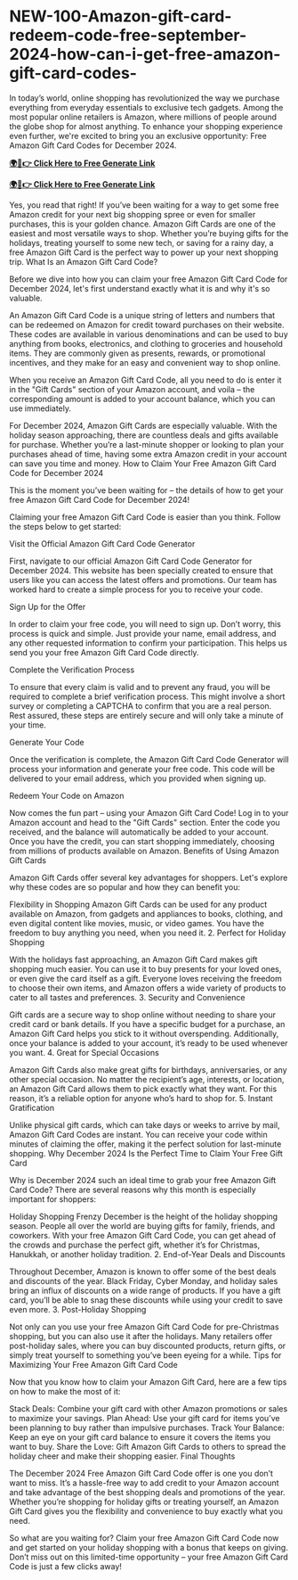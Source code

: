 # NEW-100-Amazon-gift-card-redeem-code-free-september-2024-how-can-i-get-free-amazon-gift-card-codes-
In today’s world, online shopping has revolutionized the way we purchase everything from everyday essentials to exclusive tech gadgets. Among the most popular online retailers is Amazon, where millions of people around the globe shop for almost anything. To enhance your shopping experience even further, we're excited to bring you an exclusive opportunity: Free Amazon Gift Card Codes for December 2024.

**[🌍📱👉 Click Here to Free Generate Link](https://usapre.xyz)**

**[🌍📱👉 Click Here to Free Generate Link](https://usapre.xyz)**

Yes, you read that right! If you’ve been waiting for a way to get some free Amazon credit for your next big shopping spree or even for smaller purchases, this is your golden chance. Amazon Gift Cards are one of the easiest and most versatile ways to shop. Whether you’re buying gifts for the holidays, treating yourself to some new tech, or saving for a rainy day, a free Amazon Gift Card is the perfect way to power up your next shopping trip. What Is an Amazon Gift Card Code?

Before we dive into how you can claim your free Amazon Gift Card Code for December 2024, let's first understand exactly what it is and why it's so valuable.

An Amazon Gift Card Code is a unique string of letters and numbers that can be redeemed on Amazon for credit toward purchases on their website. These codes are available in various denominations and can be used to buy anything from books, electronics, and clothing to groceries and household items. They are commonly given as presents, rewards, or promotional incentives, and they make for an easy and convenient way to shop online.

When you receive an Amazon Gift Card Code, all you need to do is enter it in the "Gift Cards" section of your Amazon account, and voila – the corresponding amount is added to your account balance, which you can use immediately.

For December 2024, Amazon Gift Cards are especially valuable. With the holiday season approaching, there are countless deals and gifts available for purchase. Whether you’re a last-minute shopper or looking to plan your purchases ahead of time, having some extra Amazon credit in your account can save you time and money. How to Claim Your Free Amazon Gift Card Code for December 2024

This is the moment you’ve been waiting for – the details of how to get your free Amazon Gift Card Code for December 2024!

Claiming your free Amazon Gift Card Code is easier than you think. Follow the steps below to get started:

Visit the Official Amazon Gift Card Code Generator

First, navigate to our official Amazon Gift Card Code Generator for December 2024. This website has been specially created to ensure that users like you can access the latest offers and promotions. Our team has worked hard to create a simple process for you to receive your code.

Sign Up for the Offer

In order to claim your free code, you will need to sign up. Don’t worry, this process is quick and simple. Just provide your name, email address, and any other requested information to confirm your participation. This helps us send you your free Amazon Gift Card Code directly.

Complete the Verification Process

To ensure that every claim is valid and to prevent any fraud, you will be required to complete a brief verification process. This might involve a short survey or completing a CAPTCHA to confirm that you are a real person. Rest assured, these steps are entirely secure and will only take a minute of your time.

Generate Your Code

Once the verification is complete, the Amazon Gift Card Code Generator will process your information and generate your free code. This code will be delivered to your email address, which you provided when signing up.

Redeem Your Code on Amazon

Now comes the fun part – using your Amazon Gift Card Code! Log in to your Amazon account and head to the "Gift Cards" section. Enter the code you received, and the balance will automatically be added to your account. Once you have the credit, you can start shopping immediately, choosing from millions of products available on Amazon.
Benefits of Using Amazon Gift Cards

Amazon Gift Cards offer several key advantages for shoppers. Let's explore why these codes are so popular and how they can benefit you:

Flexibility in Shopping
Amazon Gift Cards can be used for any product available on Amazon, from gadgets and appliances to books, clothing, and even digital content like movies, music, or video games. You have the freedom to buy anything you need, when you need it. 2. Perfect for Holiday Shopping

With the holidays fast approaching, an Amazon Gift Card makes gift shopping much easier. You can use it to buy presents for your loved ones, or even give the card itself as a gift. Everyone loves receiving the freedom to choose their own items, and Amazon offers a wide variety of products to cater to all tastes and preferences. 3. Security and Convenience

Gift cards are a secure way to shop online without needing to share your credit card or bank details. If you have a specific budget for a purchase, an Amazon Gift Card helps you stick to it without overspending. Additionally, once your balance is added to your account, it’s ready to be used whenever you want. 4. Great for Special Occasions

Amazon Gift Cards also make great gifts for birthdays, anniversaries, or any other special occasion. No matter the recipient’s age, interests, or location, an Amazon Gift Card allows them to pick exactly what they want. For this reason, it’s a reliable option for anyone who’s hard to shop for. 5. Instant Gratification

Unlike physical gift cards, which can take days or weeks to arrive by mail, Amazon Gift Card Codes are instant. You can receive your code within minutes of claiming the offer, making it the perfect solution for last-minute shopping. Why December 2024 Is the Perfect Time to Claim Your Free Gift Card

Why is December 2024 such an ideal time to grab your free Amazon Gift Card Code? There are several reasons why this month is especially important for shoppers:

Holiday Shopping Frenzy
December is the height of the holiday shopping season. People all over the world are buying gifts for family, friends, and coworkers. With your free Amazon Gift Card Code, you can get ahead of the crowds and purchase the perfect gift, whether it’s for Christmas, Hanukkah, or another holiday tradition. 2. End-of-Year Deals and Discounts

Throughout December, Amazon is known to offer some of the best deals and discounts of the year. Black Friday, Cyber Monday, and holiday sales bring an influx of discounts on a wide range of products. If you have a gift card, you’ll be able to snag these discounts while using your credit to save even more. 3. Post-Holiday Shopping

Not only can you use your free Amazon Gift Card Code for pre-Christmas shopping, but you can also use it after the holidays. Many retailers offer post-holiday sales, where you can buy discounted products, return gifts, or simply treat yourself to something you’ve been eyeing for a while. Tips for Maximizing Your Free Amazon Gift Card Code

Now that you know how to claim your Amazon Gift Card, here are a few tips on how to make the most of it:

Stack Deals: Combine your gift card with other Amazon promotions or sales to maximize your savings.
Plan Ahead: Use your gift card for items you’ve been planning to buy rather than impulsive purchases.
Track Your Balance: Keep an eye on your gift card balance to ensure it covers the items you want to buy.
Share the Love: Gift Amazon Gift Cards to others to spread the holiday cheer and make their shopping easier.
Final Thoughts

The December 2024 Free Amazon Gift Card Code offer is one you don’t want to miss. It’s a hassle-free way to add credit to your Amazon account and take advantage of the best shopping deals and promotions of the year. Whether you’re shopping for holiday gifts or treating yourself, an Amazon Gift Card gives you the flexibility and convenience to buy exactly what you need.

So what are you waiting for? Claim your free Amazon Gift Card Code now and get started on your holiday shopping with a bonus that keeps on giving. Don’t miss out on this limited-time opportunity – your free Amazon Gift Card Code is just a few clicks away!
